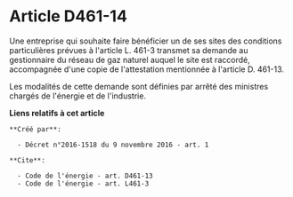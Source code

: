 # Article D461-14

Une entreprise qui souhaite faire bénéficier un de ses sites des conditions particulières prévues à l'article L. 461-3
transmet sa demande au gestionnaire du réseau de gaz naturel auquel le site est raccordé, accompagnée d'une copie de
l'attestation mentionnée à l'article D. 461-13. 

Les modalités de cette demande sont définies par arrêté des ministres chargés de l'énergie et de l'industrie.

**Liens relatifs à cet article**

	**Créé par**:

	  - Décret n°2016-1518 du 9 novembre 2016 - art. 1

	**Cite**:

	  - Code de l'énergie - art. D461-13
	  - Code de l'énergie - art. L461-3
